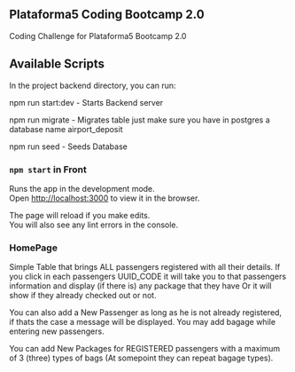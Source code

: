 ## Plataforma5 Coding Bootcamp 2.0

Coding Challenge for Plataforma5 Bootcamp 2.0

## Available Scripts

In the project backend directory, you can run:

npm run start:dev - Starts Backend server

npm run migrate - Migrates table just make sure you have in postgres a database name airport_deposit

npm run seed - Seeds Database

### `npm start` in Front

Runs the app in the development mode.<br />
Open [http://localhost:3000](http://localhost:3000) to view it in the browser.

The page will reload if you make edits.<br />
You will also see any lint errors in the console.

### HomePage

Simple Table that brings ALL passengers registered with all their details.
If you click in each passengers UUID_CODE it will take you to that passengers information and display (if there is) any package that they have
Or it will show if they already checked out or not.

You can also add a New Passenger as long as he is not already registered, if thats the case a message will be displayed. You may add bagage while entering new passengers.

You can add New Packages for REGISTERED passengers with a maximum of 3 (three) types of bags (At somepoint they can repeat bagage types).
